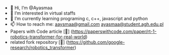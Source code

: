 - 👋 Hi, I’m @Ayasmaa
- 👀 I’m interested in virtual staffs
- 🌱 I’m currently learning programing c, c++, javascript and python
- 📫 How to reach me: aaysmaa@gmail.com ayasmaa@student.agh.edu.pl
- Papers with Code article [:cherry_blossom:] (https://paperswithcode.com/paper/rt-1-robotics-transformer-for-real-world)
- related fork repository [:sunflower:] (https://github.com/google-research/robotics_transformer)

<!---
Ayasmaa/Ayasmaa is a ✨ special ✨ repository because its `README.md` (this file) appears on your GitHub profile.
You can click the Preview link to take a look at your changes.
--->
